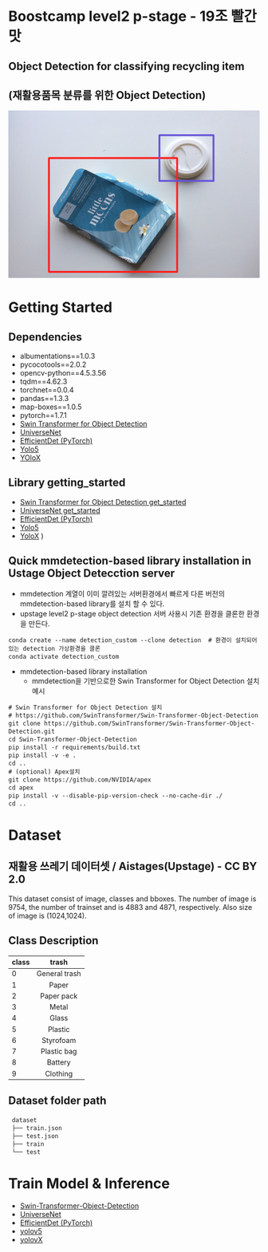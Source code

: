 # Boostcamp level2 p-stage - 19조 빨간맛
## Object Detection for classifying recycling item
## (재활용품목 분류를 위한 Object Detection)
![trash with bbox](./trash_with_bbox.png)
# Getting Started
## Dependencies
* albumentations==1.0.3
* pycocotools==2.0.2
* opencv-python==4.5.3.56
* tqdm==4.62.3
* torchnet==0.0.4
* pandas==1.3.3
* map-boxes==1.0.5
* pytorch==1.7.1
* [Swin Transformer for Object Detection](https://github.com/SwinTransformer/Swin-Transformer-Object-Detection)
* [UniverseNet](https://github.com/shinya7y/UniverseNet)
* [EfficientDet (PyTorch)](https://github.com/rwightman/efficientdet-pytorch)
* [Yolo5](https://github.com/ultralytics/yolov5/)
* [YOloX](https://github.com/Megvii-BaseDetection/YOLOX/blob/main/setup.py)

## Library getting_started
* [Swin Transformer for Object Detection get_started](https://github.com/open-mmlab/mmdetection/blob/master/docs/get_started.md)
* [UniverseNet get_started](https://github.com/shinya7y/UniverseNet/blob/master/docs/get_started.md)
* [EfficientDet (PyTorch)](https://github.com/rwightman/efficientdet-pytorch#environment-setup)
* [Yolo5](https://github.com/boostcampaitech2/object-detection-level2-cv-19/blob/jsg_yolo5/yolov5/README_original.md#quick-start-examples)
* [YoloX](https://github.com/Megvii-BaseDetection/YOLOX#quick-start)
)

## Quick mmdetection-based library installation in Ustage Object Detecction server 
* mmdetection 계열이 이미 깔려있는 서버환경에서 빠르게 다른 버전의 mmdetection-based library를 설치 할 수 있다.
* upstage level2 p-stage object detection 서버 사용시 기존 환경을 클론한 환경을 만든다.
```
conda create --name detection_custom --clone detection  # 환경이 설치되어있는 detection 가상환경을 클론
conda activate detection_custom
```
* mmdetection-based library installation
    * mmdetection을 기반으로한 Swin Transformer for Object Detection 설치 예시
```
# Swin Transformer for Object Detection 설치
# https://github.com/SwinTransformer/Swin-Transformer-Object-Detection
git clone https://github.com/SwinTransformer/Swin-Transformer-Object-Detection.git
cd Swin-Transformer-Object-Detection
pip install -r requirements/build.txt
pip install -v -e .
cd ..
# (optional) Apex설치
git clone https://github.com/NVIDIA/apex
cd apex
pip install -v --disable-pip-version-check --no-cache-dir ./
cd ..
```


# Dataset
## 재활용 쓰레기 데이터셋 / Aistages(Upstage) - CC BY 2.0
This dataset consist of image, classes and bboxes. The number of image is 9754, the number of trainset and is 4883 and 4871, respectively. Also size of image is (1024,1024).

## Class Description
| class | trash |
|---|:-------------:|
| 0 | General trash |
| 1 | Paper         |
| 2 | Paper pack    |
| 3 | Metal         |
| 4 | Glass         |
| 5 | Plastic       |
| 6 | Styrofoam     |
| 7 | Plastic bag   |
| 8 | Battery       |
| 9 | Clothing      |

## Dataset folder path
```
 dataset
 ├── train.json
 ├── test.json
 ├── train
 └── test
```

# Train Model & Inference
* [Swin-Transformer-Object-Detection](./Swin-Transformer-Object-Detection/README.md)
* [UniverseNet](./UniverseNet/README.md)
* [EfficientDet (PyTorch)](efficientdet-pytorch/README.md)
* [yolov5](yolov5/README.md)
* [yolovX](yolox/README.md)


<!-- clf? notebooks? -->